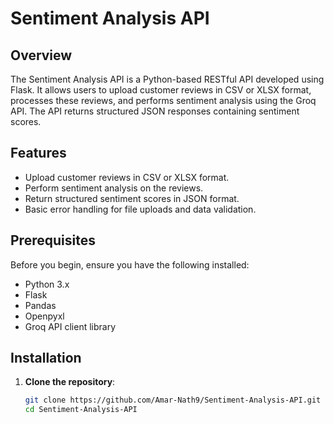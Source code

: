 
# Sentiment Analysis API

## Overview

The Sentiment Analysis API is a Python-based RESTful API developed using Flask. It allows users to upload customer reviews in CSV or XLSX format, processes these reviews, and performs sentiment analysis using the Groq API. The API returns structured JSON responses containing sentiment scores.

## Features

- Upload customer reviews in CSV or XLSX format.
- Perform sentiment analysis on the reviews.
- Return structured sentiment scores in JSON format.
- Basic error handling for file uploads and data validation.

## Prerequisites

Before you begin, ensure you have the following installed:

- Python 3.x
- Flask
- Pandas
- Openpyxl
- Groq API client library

## Installation

1. **Clone the repository**:

   ```bash
   git clone https://github.com/Amar-Nath9/Sentiment-Analysis-API.git
   cd Sentiment-Analysis-API
